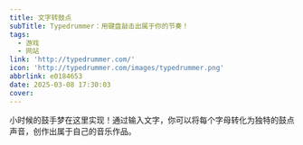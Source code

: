 ```yaml
---
title: 文字转鼓点
subTitle: Typedrummer：用键盘敲击出属于你的节奏！
tags:
  - 游戏
  - 网站
link: 'http://typedrummer.com/'
icon: 'http://typedrummer.com/images/typedrummer.png'
abbrlink: e0184653
date: 2025-03-08 17:30:03
cover:
---
```


小时候的鼓手梦在这里实现！通过输入文字，你可以将每个字母转化为独特的鼓点声音，创作出属于自己的音乐作品。